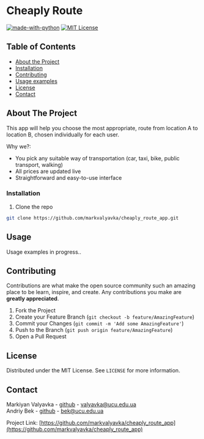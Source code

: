 # Cheaply Route
[![made-with-python][made-with-python-shield]][made-with-python-url]
[![MIT License][license-shield]][license-url]





<!-- TABLE OF CONTENTS -->
## Table of Contents

* [About the Project](#about-the-project)
* [Installation](#installation)
* [Contributing](#contributing)
* [Usage examples](#usage)
* [License](#license)
* [Contact](#contact)



<!-- ABOUT THE PROJECT -->
## About The Project

This app will help you choose the most appropriate, route from location A to location B, chosen individually for each user.

Why we?:
* You pick any suitable way of transportation (car, taxi, bike, public transport, walking)
* All prices are updated live
* Straightforward and easy-to-use interface




<!-- INSTALLATION -->
### Installation

1. Clone the repo
```sh
git clone https://github.com/markvalyavka/cheaply_route_app.git
```


<!-- USAGE EXAMPLES -->
## Usage

Usage examples in progress..




<!-- CONTRIBUTING -->
## Contributing

Contributions are what make the open source community such an amazing place to be learn, inspire, and create. Any contributions you make are **greatly appreciated**.

1. Fork the Project
2. Create your Feature Branch (`git checkout -b feature/AmazingFeature`)
3. Commit your Changes (`git commit -m 'Add some AmazingFeature'`)
4. Push to the Branch (`git push origin feature/AmazingFeature`)
5. Open a Pull Request



<!-- LICENSE -->
## License

Distributed under the MIT License. See `LICENSE` for more information.



<!-- CONTACT -->
## Contact

Markiyan Valyavka - [github](https://github.com/markvalyavka) - valyavka@ucu.edu.ua   
Andriy Bek - [github](https://github.com/ReyBroncas) - bek@ucu.edu.ua

Project Link: [https://github.com/markvalyavka/cheaply_route_app](https://github.com/markvalyavka/cheaply_route_app)




<!-- MARKDOWN LINKS & IMAGES -->
<!-- https://www.markdownguide.org/basic-syntax/#reference-style-links -->
[made-with-python-shield]: https://img.shields.io/badge/Made%20with-Python-1f425f.svg
[made-with-python-url]: https://www.python.org/
[contributors-shield]: https://img.shields.io/github/contributors/Naereen/StrapDown.js.svg
[contributors-url]: https://github.com/markvalyavka/cheaply_route_app/graphs/contributors
[forks-shield]: https://img.shields.io/github/forks/othneildrew/Best-README-Template.svg?style=flat-square
[forks-url]: https://github.com/othneildrew/Best-README-Template/network/members
[stars-shield]: https://img.shields.io/github/stars/othneildrew/Best-README-Template.svg?style=flat-square
[stars-url]: https://github.com/othneildrew/Best-README-Template/stargazers
[issues-shield]: https://img.shields.io/github/issues/Naereen/StrapDown.js.svg
[issues-url]: https://github.com/markvalyavka/cheaply_route_app/issues
[license-shield]: https://img.shields.io/badge/License-MIT-blue.svg
[license-url]: https://github.com/othneildrew/Best-README-Template/blob/master/LICENSE.txt
[product-screenshot]: images/screenshot.png
